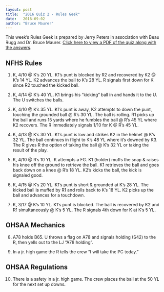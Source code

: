 ```yaml
---
layout: post
title:  "2016 Quiz 2 - Rules Geek"
date:   2016-09-02
author: "Bruce Maurer"
---
```


This week’s Rules Geek is prepared by Jerry Peters in association with Beau Rugg
and Dr. Bruce Maurer. [Click here to view a PDF of the quiz along with the
answers](https://storage.googleapis.com/ohsaa-websites/quizzes/2016/2016_quiz_1_rules_geek.pdf).

## NFHS Rules
1. K, 4/10 @ K’s 20 YL. K1’s punt is blocked by R2 and recovered by K2 @ K’s 14
   YL. K2 advances the ball to K’s 28 YL. R signals first down for K since R2
touched the kicked ball.

2. K, 4/14 @ K’s 40 YL. K1 brings his “kicking” ball in and hands it to the U.
   The U switches the balls.

3. K, 4/10 @ K’s 35 YL. K1’s punt is away, K2 attempts to down the punt,
   touching the grounded ball @ R’s 30 YL. The ball is rolling. R1 picks up the
ball and runs 15 yards where he fumbles the ball @ R’s 45 YL where K2 recovers.
The R immediately signals 1/10 for K @ R’s 45 YL.

4. K, 4/13 @ K’s 30 YL. K1’s punt is low and strikes K2 in the helmet @ K’s 32
   YL. The ball continues in flight to K’s 48 YL where it’s downed by K3. The R
gives R the option of taking the ball @ K’s 32 YL or taking the result of the
play.

5. K, 4/10 @ R’s 10 YL. K attempts a FG. K1 (holder) muffs the snap & raises his
   knee off the ground to retrieve the ball. K1 retrieves the ball and goes back
down on a knee @ R’s 18 YL. K2’s kicks the ball, the kick is signaled good.

6. K, 4/15 @ K’s 20 YL. K1’s punt is short & grounded at K’s 28 YL. The kicked
   ball is muffed by R1 and rolls back to K’s 18 YL. K2 picks up the ball and
advances for a touchdown.

7. K, 3/17 @ K’s 10 YL. K1’s punt is blocked. The ball is recovered by K2 and R1
   simultaneously @ K’s 5 YL. The R signals 4th down for K at K’s 5 YL.

## OHSAA Mechanics
8. A78 holds B65. U throws a flag on A78 and signals holding (S42) to the R,
   then yells out to the LJ “A78 holding”.

9. In a jr. high game the R tells the crew “I will take the PC today.”

## OHSAA Regulations
10. There is a safety in a jr. high game. The crew places the ball at the 50 YL
    for the next set up downs.
